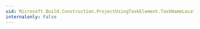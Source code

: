 ```yaml
---
uid: Microsoft.Build.Construction.ProjectUsingTaskElement.TaskNameLocation
internalonly: False
---
```

